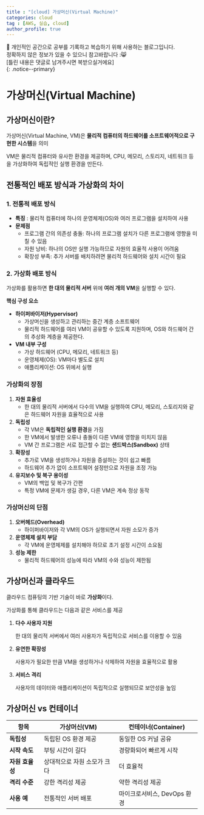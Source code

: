 ```yaml
---
title : "[cloud] 가상머신(Virtual Machine)"
categories: cloud
tag : [AWS, 실습, cloud]
author_profile: true
---
```


📌 개인적인 공간으로 공부를 기록하고 복습하기 위해 사용하는 블로그입니다. <br>
정확하지 않은 정보가 있을 수 있으니 참고바랍니다 :😸 <br>
[틀린 내용은 댓글로 남겨주시면 복받으실거에요]  
{: .notice--primary}

# 가상머신(Virtual Machine)

## 가상머신이란?

가상머신(Virtual Machine, VM)은 **물리적 컴퓨터의 하드웨어를 소프트웨어적으로 구현한 시스템**을 의미

VM은 물리적 컴퓨터와 유사한 환경을 제공하며, CPU, 메모리, 스토리지, 네트워크 등을 가상화하여 독립적인 실행 환경을 만든다.

## 전통적인 배포 방식과 가상화의 차이

### 1. **전통적 배포 방식**

- **특징** : 물리적 컴퓨터에 하나의 운영체제(OS)와 여러 프로그램을 설치하여 사용
- **문제점**
    - 프로그램 간의 의존성 충돌: 하나의 프로그램 설치가 다른 프로그램에 영향을 미칠 수 있음
    - 자원 낭비: 하나의 OS만 실행 가능하므로 자원의 효율적 사용이 어려움
    - 확장성 부족: 추가 서버를 배치하려면 물리적 하드웨어와 설치 시간이 필요

### 2. **가상화 배포 방식**

가상화를 활용하면 **한 대의 물리적 서버** 위에 **여러 개의 VM**을 실행할 수 있다.

**핵심 구성 요소**

- **하이퍼바이저(Hypervisor)**
    - 가상머신을 생성하고 관리하는 중간 계층 소프트웨어
    - 물리적 하드웨어를 여러 VM이 공유할 수 있도록 지원하며, OS와 하드웨어 간의 추상화 계층을 제공한다.
- **VM 내부 구성**
    - 가상 하드웨어 (CPU, 메모리, 네트워크 등)
    - 운영체제(OS): VM마다 별도로 설치
    - 애플리케이션: OS 위에서 실행

### **가상화의 장점**

1. **자원 효율성**
    - 한 대의 물리적 서버에서 다수의 VM을 실행하여 CPU, 메모리, 스토리지와 같은 하드웨어 자원을 효율적으로 사용
2. **독립성**
    - 각 VM은 **독립적인 실행 환경**을 가짐
    - 한 VM에서 발생한 오류나 충돌이 다른 VM에 영향을 미치지 않음
    - VM 간 프로그램은 서로 접근할 수 없는 **샌드박스(Sandbox)** 상태
3. **확장성**
    - 추가로 VM을 생성하거나 자원을 증설하는 것이 쉽고 빠름
    - 하드웨어 추가 없이 소프트웨어 설정만으로 자원을 조정 가능
4. **유지보수 및 복구 용이성**
    - VM의 백업 및 복구가 간편
    - 특정 VM에 문제가 생길 경우, 다른 VM은 계속 정상 동작

### **가상머신의 단점**

1. **오버헤드(Overhead)**
    - 하이퍼바이저와 각 VM의 OS가 실행되면서 자원 소모가 증가
2. **운영체제 설치 부담**
    - 각 VM에 운영체제를 설치해야 하므로 초기 설정 시간이 소요됨
3. **성능 제한**
    - 물리적 하드웨어의 성능에 따라 VM의 수와 성능이 제한됨

## **가상머신과 클라우드**

클라우드 컴퓨팅의 기반 기술이 바로 **가상화**이다.

가상화를 통해 클라우드는 다음과 같은 서비스를 제공

1. **다수 사용자 지원**
    
    한 대의 물리적 서버에서 여러 사용자가 독립적으로 서비스를 이용할 수 있음
    
2. **유연한 확장성**
    
    사용자가 필요한 만큼 VM을 생성하거나 삭제하여 자원을 효율적으로 활용
    
3. **서비스 격리**
    
    사용자의 데이터와 애플리케이션이 독립적으로 실행되므로 보안성을 높임
    

## **가상머신 vs 컨테이너**

| **항목** | **가상머신(VM)** | **컨테이너(Container)** |
| --- | --- | --- |
| **독립성** | 독립된 OS 환경 제공 | 동일한 OS 커널 공유 |
| **시작 속도** | 부팅 시간이 길다 | 경량화되어 빠르게 시작 |
| **자원 효율성** | 상대적으로 자원 소모가 크다 | 더 효율적 |
| **격리 수준** | 강한 격리성 제공 | 약한 격리성 제공 |
| **사용 예** | 전통적인 서버 배포 | 마이크로서비스, DevOps 환경 |